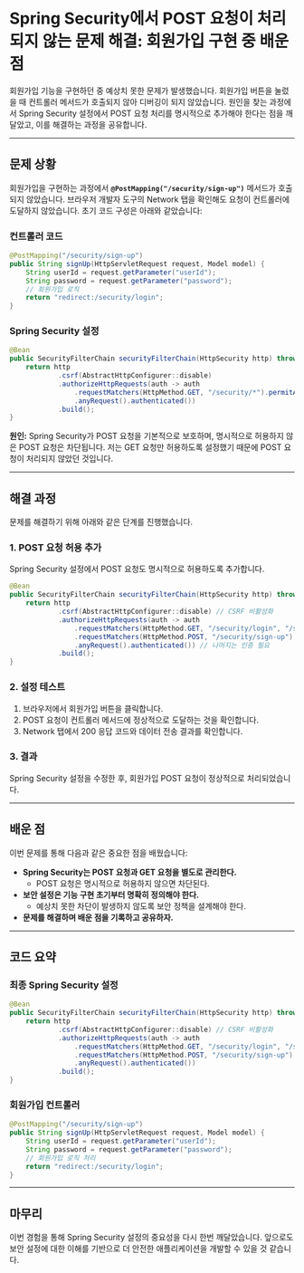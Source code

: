 # Spring Security에서 POST 요청이 처리되지 않는 문제 해결: 회원가입 구현 중 배운 점

회원가입 기능을 구현하던 중 예상치 못한 문제가 발생했습니다. 회원가입 버튼을 눌렀을 때 컨트롤러 메서드가 호출되지 않아 디버깅이 되지 않았습니다. 원인을 찾는 과정에서 Spring Security 설정에서 POST 요청 처리를 명시적으로 추가해야 한다는 점을 깨달았고, 이를 해결하는 과정을 공유합니다.

---

## 문제 상황

회원가입을 구현하는 과정에서 **`@PostMapping("/security/sign-up")`** 메서드가 호출되지 않았습니다. 브라우저 개발자 도구의 Network 탭을 확인해도 요청이 컨트롤러에 도달하지 않았습니다. 초기 코드 구성은 아래와 같았습니다:

### 컨트롤러 코드
```java
@PostMapping("/security/sign-up")
public String signUp(HttpServletRequest request, Model model) {
    String userId = request.getParameter("userId");
    String password = request.getParameter("password");
    // 회원가입 로직
    return "redirect:/security/login";
}
```

### Spring Security 설정
```java
@Bean
public SecurityFilterChain securityFilterChain(HttpSecurity http) throws Exception {
    return http
            .csrf(AbstractHttpConfigurer::disable)
            .authorizeHttpRequests(auth -> auth
                .requestMatchers(HttpMethod.GET, "/security/*").permitAll()
                .anyRequest().authenticated())
            .build();
}
```

**원인:** Spring Security가 POST 요청을 기본적으로 보호하며, 명시적으로 허용하지 않은 POST 요청은 차단됩니다. 저는 GET 요청만 허용하도록 설정했기 때문에 POST 요청이 처리되지 않았던 것입니다.

---

## 해결 과정

문제를 해결하기 위해 아래와 같은 단계를 진행했습니다.

### 1. POST 요청 허용 추가
Spring Security 설정에서 POST 요청도 명시적으로 허용하도록 추가합니다.

```java
@Bean
public SecurityFilterChain securityFilterChain(HttpSecurity http) throws Exception {
    return http
            .csrf(AbstractHttpConfigurer::disable) // CSRF 비활성화
            .authorizeHttpRequests(auth -> auth
                .requestMatchers(HttpMethod.GET, "/security/login", "/security/sign-up").permitAll() // GET 허용
                .requestMatchers(HttpMethod.POST, "/security/sign-up").permitAll() // POST 허용
                .anyRequest().authenticated()) // 나머지는 인증 필요
            .build();
}
```

### 2. 설정 테스트
1. 브라우저에서 회원가입 버튼을 클릭합니다.
2. POST 요청이 컨트롤러 메서드에 정상적으로 도달하는 것을 확인합니다.
3. Network 탭에서 200 응답 코드와 데이터 전송 결과를 확인합니다.

### 3. 결과
Spring Security 설정을 수정한 후, 회원가입 POST 요청이 정상적으로 처리되었습니다.

---

## 배운 점

이번 문제를 통해 다음과 같은 중요한 점을 배웠습니다:

- **Spring Security는 POST 요청과 GET 요청을 별도로 관리한다.**
  - POST 요청은 명시적으로 허용하지 않으면 차단된다.
- **보안 설정은 기능 구현 초기부터 명확히 정의해야 한다.**
  - 예상치 못한 차단이 발생하지 않도록 보안 정책을 설계해야 한다.
- **문제를 해결하며 배운 점을 기록하고 공유하자.**

---

## 코드 요약

### 최종 Spring Security 설정
```java
@Bean
public SecurityFilterChain securityFilterChain(HttpSecurity http) throws Exception {
    return http
            .csrf(AbstractHttpConfigurer::disable) // CSRF 비활성화
            .authorizeHttpRequests(auth -> auth
                .requestMatchers(HttpMethod.GET, "/security/login", "/security/sign-up").permitAll()
                .requestMatchers(HttpMethod.POST, "/security/sign-up").permitAll()
                .anyRequest().authenticated())
            .build();
}
```

### 회원가입 컨트롤러
```java
@PostMapping("/security/sign-up")
public String signUp(HttpServletRequest request, Model model) {
    String userId = request.getParameter("userId");
    String password = request.getParameter("password");
    // 회원가입 로직 처리
    return "redirect:/security/login";
}
```

---

## 마무리

이번 경험을 통해 Spring Security 설정의 중요성을 다시 한번 깨달았습니다. 앞으로도 보안 설정에 대한 이해를 기반으로 더 안전한 애플리케이션을 개발할 수 있을 것 같습니다.

